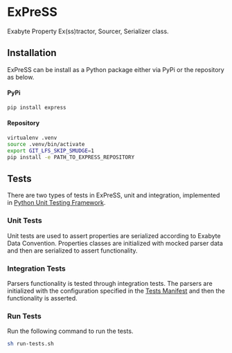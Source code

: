 # ExPreSS

Exabyte Property Ex(ss)tractor, Sourcer, Serializer class.

## Installation

ExPreSS can be install as a Python package either via PyPi or the repository as below.

#### PyPi

```bash
pip install express
```

#### Repository

```bash
virtualenv .venv
source .venv/bin/activate
export GIT_LFS_SKIP_SMUDGE=1
pip install -e PATH_TO_EXPRESS_REPOSITORY
```

## Tests

There are two types of tests in ExPreSS, unit and integration, implemented in [Python Unit Testing Framework](https://docs.python.org/2/library/unittest.html).

### Unit Tests

Unit tests are used to assert properties are serialized according to Exabyte Data Convention. Properties classes are initialized with mocked parser data and then are serialized to assert functionality.

### Integration Tests

Parsers functionality is tested through integration tests. The parsers are initialized with the configuration specified in the [Tests Manifest](./tests/manifest.yaml) and then the functionality is asserted.

### Run Tests

Run the following command to run the tests.

```bash
sh run-tests.sh
```
